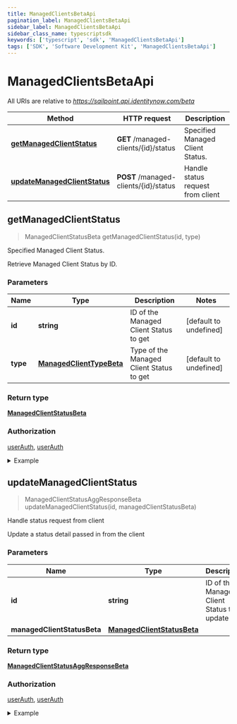 ```yaml
---
title: ManagedClientsBetaApi
pagination_label: ManagedClientsBetaApi
sidebar_label: ManagedClientsBetaApi
sidebar_class_name: typescriptsdk
keywords: ['typescript', 'sdk', 'ManagedClientsBetaApi'] 
tags: ['SDK', 'Software Development Kit', 'ManagedClientsBetaApi']
---
```


# ManagedClientsBetaApi

All URIs are relative to *https://sailpoint.api.identitynow.com/beta*

Method | HTTP request | Description
------------- | ------------- | -------------
[**getManagedClientStatus**](ManagedClientsBetaApi.md#getManagedClientStatus) | **GET** /managed-clients/{id}/status | Specified Managed Client Status.
[**updateManagedClientStatus**](ManagedClientsBetaApi.md#updateManagedClientStatus) | **POST** /managed-clients/{id}/status | Handle status request from client



## getManagedClientStatus

> ManagedClientStatusBeta getManagedClientStatus(id, type)

Specified Managed Client Status.

Retrieve Managed Client Status by ID.

### Parameters


Name | Type | Description  | Notes
------------- | ------------- | ------------- | -------------
 **id** | **string**| ID of the Managed Client Status to get | [default to undefined]
 **type** | [**ManagedClientTypeBeta**](../Models/.md)| Type of the Managed Client Status to get | [default to undefined]

### Return type

[**ManagedClientStatusBeta**](../Models/ManagedClientStatusBeta.md)

### Authorization

[userAuth](https://developer.sailpoint.com/docs/api/v3/identity-security-cloud-v-3-api#authentication), [userAuth](https://developer.sailpoint.com/docs/api/v3/identity-security-cloud-v-3-api#authentication)

<details>
<summary>Example</summary>

```javascript
import { Configuration, ManagedClientsBetaApi,  } from "sailpoint-api-client";
const apiConfig = new Configuration();
const managedClientsBetaApi = new ManagedClientsBetaApi(apiConfig);

{
  "body" : {
    "alertKey" : "",
    "id" : "5678",
    "clusterId" : "1234",
    "ccg_etag" : "ccg_etag123xyz456",
    "ccg_pin" : "NONE",
    "cookbook_etag" : "20210420125956-20210511144538",
    "hostname" : "megapod-useast1-secret-hostname.sailpoint.com",
    "internal_ip" : "127.0.0.1",
    "lastSeen" : "1620843964604",
    "sinceSeen" : "14708",
    "sinceSeenMillis" : "14708",
    "localDev" : false,
    "stacktrace" : "",
    "status" : "NORMAL",
    "product" : "idn",
    "platform_version" : "2",
    "os_version" : "2345.3.1",
    "os_type" : "flatcar",
    "hypervisor" : "unknown"
  },
  "type" : "CCG",
  "status" : "NORMAL",
  "timestamp" : "2020-01-01T00:00:00Z"
}


const id : string = "aClientId"; // ID of the Managed Client Status to get (default to undefined)
const type : ManagedClientTypeBeta = ; // Type of the Managed Client Status to get (default to undefined)

try {
    const val = await managedClientsBetaApi.getManagedClientStatus(id, type);
    
    // Below is a request that includes all optional parameters      
    // const val = await managedClientsBetaApi.getManagedClientStatus(id, type);
    console.log('API called successfully. Returned data: ' + val.data);
    
} catch (error) {
    console.error('Error occurred while calling API: ', error);
}
```
</details>


## updateManagedClientStatus

> ManagedClientStatusAggResponseBeta updateManagedClientStatus(id, managedClientStatusBeta)

Handle status request from client

Update a status detail passed in from the client

### Parameters


Name | Type | Description  | Notes
------------- | ------------- | ------------- | -------------
 **id** | **string**| ID of the Managed Client Status to update | [default to undefined]
 **managedClientStatusBeta** | [**ManagedClientStatusBeta**](../Models/ManagedClientStatusBeta.md)|  | 

### Return type

[**ManagedClientStatusAggResponseBeta**](../Models/ManagedClientStatusAggResponseBeta.md)

### Authorization

[userAuth](https://developer.sailpoint.com/docs/api/v3/identity-security-cloud-v-3-api#authentication), [userAuth](https://developer.sailpoint.com/docs/api/v3/identity-security-cloud-v-3-api#authentication)

<details>
<summary>Example</summary>

```javascript
import { Configuration, ManagedClientsBetaApi, ManagedClientStatusBeta } from "sailpoint-api-client";
const apiConfig = new Configuration();
const managedClientsBetaApi = new ManagedClientsBetaApi(apiConfig);

{
  "body" : {
    "body" : {
      "id" : "1528",
      "clientId" : "1528",
      "clusterId" : "1533",
      "orgType" : "test",
      "vaDownloadUrl" : "https://sptcbu-va-images.s3.amazonaws.com/va-latest.zip",
      "clusterJobCount" : 1,
      "configuration" : {
        "clusterType" : "sqsCluster",
        "clusterExternalId" : "2c91808876dd79120176f758af765c58",
        "debug" : "false",
        "failureThreshold" : "0",
        "gmtOffset" : "-6",
        "scheduleUpgrade" : "false",
        "va_version" : "va-megapod-useast1-595-1627543540",
        "jobType" : "VA_UPGRADE",
        "cookbook" : "va-megapod-useast1-595-1627543540"
      },
      "connectorServices" : [ {
        "id" : "540696",
        "name" : "EndToEnd-ADSource",
        "connector_host" : "host.example.com",
        "connector_port" : "389",
        "connector_(boolean)useSSL" : false
      }, {
        "id" : "540698",
        "name" : "EndToEnd-AzureADSource"
      }, {
        "id" : "540710",
        "name" : "EndToEnd-OpenLDAP",
        "connector_host" : "10.0.2.64",
        "connector_port" : "389",
        "connector_(boolean)useSSL" : false
      }, {
        "id" : "540713",
        "name" : "Dynamic-ADSource",
        "connector_host" : "host.example.com",
        "connector_port" : "389",
        "connector_(boolean)useSSL" : false
      }, {
        "id" : "540716",
        "name" : "EndToEnd-JdbcADSource",
        "connector_host" : "10.0.5.187",
        "connector_port" : "389",
        "connector_(boolean)useSSL" : false
      }, {
        "id" : "540717",
        "name" : "EndToEnd-JdbcSource",
        "connectorFileUploadHistory" : [ {
          "serviceId" : "540717",
          "date" : "2021-02-05T22:58:15Z",
          "file" : "temp7081703651350031905mysql-connector-java-8.0.11.jar"
        } ]
      } ],
      "jobs" : [ {
        "uuid" : "872b622f-5ab5-4836-9172-e3bb77f05b2c",
        "cookbook" : "872b622f-5ab5-4836-9172-e3bb77f05b2c",
        "state" : "FINISHED",
        "type" : "VA_UPGRADE",
        "targetId" : "1528",
        "managedProcessConfiguration" : {
          "charon" : {
            "version" : "345",
            "path" : "sailpoint/charon"
          },
          "ccg" : {
            "version" : "415_583_79.0.0",
            "path" : "sailpoint/ccg"
          },
          "toolbox" : {
            "version" : "6",
            "path" : "sailpoint/toolbox"
          },
          "fluent" : {
            "version" : "50",
            "path" : "fluent/va"
          },
          "va_agent" : {
            "version" : "89",
            "path" : "sailpoint/va_agent"
          }
        }
      } ],
      "queue" : {
        "name" : "megapod-useast1-denali-lwt-cluster-1533",
        "region" : "us-east-1"
      },
      "maintenance" : {
        "window" : "true",
        "windowStartTime" : "2021-07-29T00:00:00Z",
        "windowClusterTime" : "2021-07-29T01:35:24Z",
        "windowFinishTime" : "2021-07-29T04:00:00Z"
      }
    }
  },
  "type" : "CCG",
  "status" : "NORMAL",
  "timestamp" : "2020-01-01T00:00:00Z"
}


const id : string = "aClientId"; // ID of the Managed Client Status to update (default to undefined)
const managedClientStatusBeta : ManagedClientStatusBeta = 

try {
    const val = await managedClientsBetaApi.updateManagedClientStatus(id, managedClientStatusBeta);
    
    // Below is a request that includes all optional parameters      
    // const val = await managedClientsBetaApi.updateManagedClientStatus(id, managedClientStatusBeta);
    console.log('API called successfully. Returned data: ' + val.data);
    
} catch (error) {
    console.error('Error occurred while calling API: ', error);
}
```
</details>

